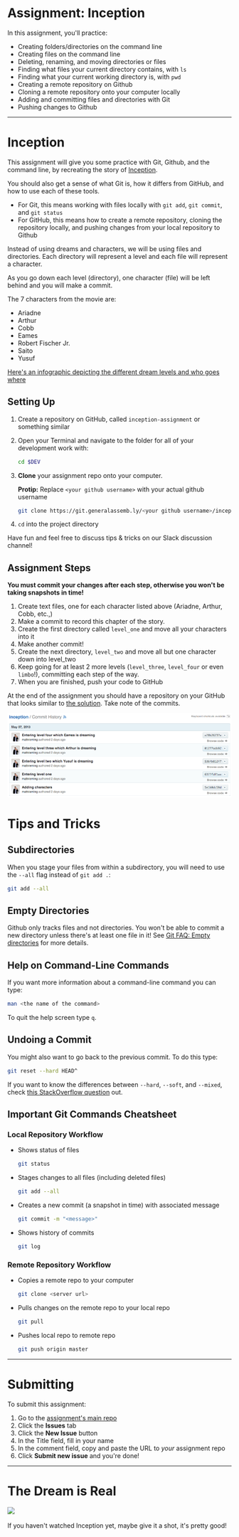 # Assignment: Inception

In this assignment, you'll practice:

* Creating folders/directories on the command line
* Creating files on the command line
* Deleting, renaming, and moving directories or files
* Finding what files your current directory contains, with `ls`
* Finding what your current working directory is, with `pwd`
* Creating a remote repository on Github
* Cloning a remote repository onto your computer locally
* Adding and committing files and directories with Git
* Pushing changes to Github

---

# Inception

This assignment will give you some practice with Git, Github, and the command line, by recreating the story of [Inception](http://www.imdb.com/title/tt1375666/?ref_=fn_al_tt_1).

You should also get a sense of what Git is, how it differs from GitHub, and how to use each of these tools.

* For Git, this means working with files locally with `git add`, `git commit`, and `git status`
* For GitHub, this means how to create a remote repository, cloning the repository locally, and pushing changes from your local repository to Github

Instead of using dreams and characters, we will be using files and directories. Each directory will represent a level and each file will represent a character.

As you go down each level (directory), one character (file) will be left behind and you will make a commit.

The 7 characters from the movie are:

* Ariadne
* Arthur
* Cobb
* Eames
* Robert Fischer Jr.
* Saito
* Yusuf

[Here's an infographic depicting the different dream levels and who goes where](assets/inception_infographic.jpg)

## Setting Up

1. Create a repository on GitHub, called `inception-assignment` or something similar
2. Open your Terminal and navigate to the folder for all of your development work with:

   ```bash
   cd $DEV
   ```

3. **Clone** your assignment repo onto your computer.

   **Protip:** Replace `<your github username>` with your actual github username

   ```bash
   git clone https://git.generalassemb.ly/<your github username>/inception-assignment.git
   ```

4. `cd` into the project directory

Have fun and feel free to discuss tips & tricks on our Slack discussion channel!

## Assignment Steps

**You must commit your changes after each step, otherwise you won't be taking snapshots in time!**

1. Create text files, one for each character listed above (Ariadne, Arthur, Cobb, etc.,)
1. Make a commit to record this chapter of the story.
1. Create the first directory called `level_one` and move all your characters into it
1. Make another commit!
1. Create the next directory, `level_two` and move all but one character down into level_two
1. Keep going for at least 2 more levels (`level_three`, `level_four` or even `limbo`!), committing each step of the way.
1. When you are finished, push your code to GitHub

At the end of the assignment you should have a repository on your GitHub that looks similar to [the solution](https://git.generalassemb.ly/PYTHR-Library/hw-01-inception-solution). Take note of the commits.

![Inception Commit History](assets/commit_history.png)

# Tips and Tricks

## Subdirectories

When you stage your files from within a subdirectory, you will need to use the `--all` flag instead of `git add .`:

```bash
git add --all
```

## Empty Directories

Github only tracks files and not directories. You won't be able to commit a new directory unless there's at least one file in it! See [Git FAQ: Empty directories](https://git.wiki.kernel.org/index.php/GitFaq#Can_I_add_empty_directories.3F) for more details.

## Help on Command-Line Commands

If you want more information about a command-line command you can type:

```bash
man <the name of the command>
```

To quit the help screen type `q`.

## Undoing a Commit

You might also want to go back to the previous commit. To do this type:

```bash
git reset --hard HEAD^
```

If you want to know the differences between `--hard`, `--soft`, and `--mixed`, check [this StackOverflow question](http://stackoverflow.com/questions/3528245/whats-the-difference-between-git-reset-mixed-soft-and-hard) out.

## Important Git Commands Cheatsheet

### Local Repository Workflow

* Shows status of files

   ```bash
   git status
   ```

* Stages changes to all files (including deleted files)

   ```bash
   git add --all
   ```

* Creates a new commit (a snapshot in time) with associated message

   ```bash
   git commit -m "<message>"
   ```
   
* Shows history of commits

   ```bash
   git log
   ```

### Remote Repository Workflow

* Copies a remote repo to your computer

   ```bash
   git clone <server url>
   ```

* Pulls changes on the remote repo to your local repo

   ```bash
   git pull
   ```

* Pushes local repo to remote repo

   ```bash
   git push origin master
   ```

---

# Submitting

To submit this assignment:

1. Go to the [assignment's main repo](../..)
1. Click the **Issues** tab
1. Click the **New Issue** button
1. In the Title field, fill in your name
1. In the comment field, copy and paste the URL to *your* assignment repo
1. Click **Submit new issue** and you're done!

---

# The Dream is Real

![](https://media.giphy.com/media/VEfa7bl3iKG5i/giphy.gif)

If you haven't watched Inception yet, maybe give it a shot, it's pretty good!
